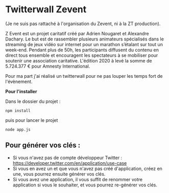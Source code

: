 # Twitterwall Zevent

(Je ne suis pas rattaché à l'organisation du Zevent, ni à la ZT production).

Z Event est un projet caritatif créé par Adrien Nougaret et Alexandre Dachary. Le but est de rassembler plusieurs animateurs spécialisés dans le streaming de jeux vidéo sur internet pour un marathon s’étalant sur tout un week-end. Pendant plus de 50h, les participants diffusent du contenu en direct tous ensemble et encouragent les spectateurs à se mobiliser pour soutenir une association caritative. 
L'édition 2020 à levé la somme de 5.724.377 € pour Amnesty International.

Pour ma part j'ai réalisé un twitterwall pour ne pas louper les temps fort de l'évènement.

**Pour l'installer**

Dans le dossier du projet : 
```
npm install
```
puis pour lancer le projet
```
node app.js
```

## Pour générer vos clés : 

* Si vous n'avez pas de compte développeur Twitter : https://developer.twitter.com/en/application/use-case
* Si vous en avez un et que vous n'avez pas créé d'application, créez en une, vous pourrez ensuite générer vos clés.
* Si vous avez une application, il vous suffit de renommer votre application si vous le souhaiter, et vous pourrez re-générer vos clés.
